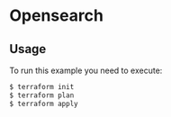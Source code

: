 # Opensearch

## Usage

To run this example you need to execute:

```bash
$ terraform init
$ terraform plan
$ terraform apply
```
